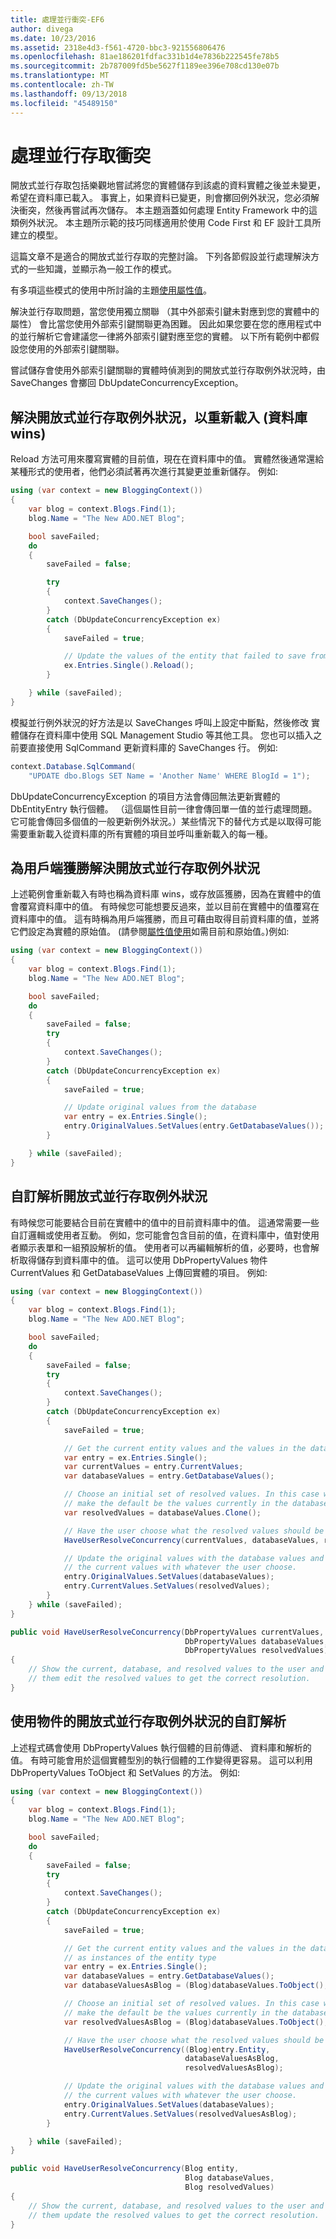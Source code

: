 ```yaml
---
title: 處理並行衝突-EF6
author: divega
ms.date: 10/23/2016
ms.assetid: 2318e4d3-f561-4720-bbc3-921556806476
ms.openlocfilehash: 81ae186201fdfac331b1d4e7836b222545fe78b5
ms.sourcegitcommit: 2b787009fd5be5627f1189ee396e708cd130e07b
ms.translationtype: MT
ms.contentlocale: zh-TW
ms.lasthandoff: 09/13/2018
ms.locfileid: "45489150"
---
```

# <a name="handling-concurrency-conflicts"></a>處理並行存取衝突
開放式並行存取包括樂觀地嘗試將您的實體儲存到該處的資料實體之後並未變更，希望在資料庫已載入。 事實上，如果資料已變更，則會擲回例外狀況，您必須解決衝突，然後再嘗試再次儲存。 本主題涵蓋如何處理 Entity Framework 中的這類例外狀況。 本主題所示範的技巧同樣適用於使用 Code First 和 EF 設計工具所建立的模型。  

這篇文章不是適合的開放式並行存取的完整討論。 下列各節假設並行處理解決方式的一些知識，並顯示為一般工作的模式。  

有多項這些模式的使用中所討論的主題[使用屬性值](~/ef6/saving/change-tracking/property-values.md)。  

解決並行存取問題，當您使用獨立關聯 （其中外部索引鍵未對應到您的實體中的屬性） 會比當您使用外部索引鍵關聯更為困難。 因此如果您要在您的應用程式中的並行解析它會建議您一律將外部索引鍵對應至您的實體。 以下所有範例中都假設您使用的外部索引鍵關聯。  

嘗試儲存會使用外部索引鍵關聯的實體時偵測到的開放式並行存取例外狀況時，由 SaveChanges 會擲回 DbUpdateConcurrencyException。  

## <a name="resolving-optimistic-concurrency-exceptions-with-reload-database-wins"></a>解決開放式並行存取例外狀況，以重新載入 (資料庫 wins)  

Reload 方法可用來覆寫實體的目前值，現在在資料庫中的值。 實體然後通常還給某種形式的使用者，他們必須試著再次進行其變更並重新儲存。 例如:   

``` csharp
using (var context = new BloggingContext())
{
    var blog = context.Blogs.Find(1);
    blog.Name = "The New ADO.NET Blog";

    bool saveFailed;
    do
    {
        saveFailed = false;

        try
        {
            context.SaveChanges();
        }
        catch (DbUpdateConcurrencyException ex)
        {
            saveFailed = true;

            // Update the values of the entity that failed to save from the store
            ex.Entries.Single().Reload();
        }

    } while (saveFailed);
}
```  

模擬並行例外狀況的好方法是以 SaveChanges 呼叫上設定中斷點，然後修改 實體儲存在資料庫中使用 SQL Management Studio 等其他工具。 您也可以插入之前要直接使用 SqlCommand 更新資料庫的 SaveChanges 行。 例如:   

``` csharp
context.Database.SqlCommand(
    "UPDATE dbo.Blogs SET Name = 'Another Name' WHERE BlogId = 1");
```  

DbUpdateConcurrencyException 的項目方法會傳回無法更新實體的 DbEntityEntry 執行個體。 （這個屬性目前一律會傳回單一值的並行處理問題。 它可能會傳回多個值的一般更新例外狀況。）某些情況下的替代方式是以取得可能需要重新載入從資料庫的所有實體的項目並呼叫重新載入的每一種。  

## <a name="resolving-optimistic-concurrency-exceptions-as-client-wins"></a>為用戶端獲勝解決開放式並行存取例外狀況  

上述範例會重新載入有時也稱為資料庫 wins，或存放區獲勝，因為在實體中的值會覆寫資料庫中的值。 有時候您可能想要反過來，並以目前在實體中的值覆寫在資料庫中的值。 這有時稱為用戶端獲勝，而且可藉由取得目前資料庫的值，並將它們設定為實體的原始值。 (請參閱[屬性值使用](~/ef6/saving/change-tracking/property-values.md)如需目前和原始值。)例如:   

``` csharp
using (var context = new BloggingContext())
{
    var blog = context.Blogs.Find(1);
    blog.Name = "The New ADO.NET Blog";

    bool saveFailed;
    do
    {
        saveFailed = false;
        try
        {
            context.SaveChanges();
        }
        catch (DbUpdateConcurrencyException ex)
        {
            saveFailed = true;

            // Update original values from the database
            var entry = ex.Entries.Single();
            entry.OriginalValues.SetValues(entry.GetDatabaseValues());
        }

    } while (saveFailed);
}
```  

## <a name="custom-resolution-of-optimistic-concurrency-exceptions"></a>自訂解析開放式並行存取例外狀況  

有時候您可能要結合目前在實體中的值中的目前資料庫中的值。 這通常需要一些自訂邏輯或使用者互動。 例如，您可能會包含目前的值，在資料庫中，值對使用者顯示表單和一組預設解析的值。 使用者可以再編輯解析的值，必要時，也會解析取得儲存到資料庫中的值。 這可以使用 DbPropertyValues 物件 CurrentValues 和 GetDatabaseValues 上傳回實體的項目。 例如:   

``` csharp
using (var context = new BloggingContext())
{
    var blog = context.Blogs.Find(1);
    blog.Name = "The New ADO.NET Blog";

    bool saveFailed;
    do
    {
        saveFailed = false;
        try
        {
            context.SaveChanges();
        }
        catch (DbUpdateConcurrencyException ex)
        {
            saveFailed = true;

            // Get the current entity values and the values in the database
            var entry = ex.Entries.Single();
            var currentValues = entry.CurrentValues;
            var databaseValues = entry.GetDatabaseValues();

            // Choose an initial set of resolved values. In this case we
            // make the default be the values currently in the database.
            var resolvedValues = databaseValues.Clone();

            // Have the user choose what the resolved values should be
            HaveUserResolveConcurrency(currentValues, databaseValues, resolvedValues);

            // Update the original values with the database values and
            // the current values with whatever the user choose.
            entry.OriginalValues.SetValues(databaseValues);
            entry.CurrentValues.SetValues(resolvedValues);
        }
    } while (saveFailed);
}

public void HaveUserResolveConcurrency(DbPropertyValues currentValues,
                                       DbPropertyValues databaseValues,
                                       DbPropertyValues resolvedValues)
{
    // Show the current, database, and resolved values to the user and have
    // them edit the resolved values to get the correct resolution.
}
```  

## <a name="custom-resolution-of-optimistic-concurrency-exceptions-using-objects"></a>使用物件的開放式並行存取例外狀況的自訂解析  

上述程式碼會使用 DbPropertyValues 執行個體的目前傳遞、 資料庫和解析的值。 有時可能會用於這個實體型別的執行個體的工作變得更容易。 這可以利用 DbPropertyValues ToObject 和 SetValues 的方法。 例如:   

``` csharp
using (var context = new BloggingContext())
{
    var blog = context.Blogs.Find(1);
    blog.Name = "The New ADO.NET Blog";

    bool saveFailed;
    do
    {
        saveFailed = false;
        try
        {
            context.SaveChanges();
        }
        catch (DbUpdateConcurrencyException ex)
        {
            saveFailed = true;

            // Get the current entity values and the values in the database
            // as instances of the entity type
            var entry = ex.Entries.Single();
            var databaseValues = entry.GetDatabaseValues();
            var databaseValuesAsBlog = (Blog)databaseValues.ToObject();

            // Choose an initial set of resolved values. In this case we
            // make the default be the values currently in the database.
            var resolvedValuesAsBlog = (Blog)databaseValues.ToObject();

            // Have the user choose what the resolved values should be
            HaveUserResolveConcurrency((Blog)entry.Entity,
                                       databaseValuesAsBlog,
                                       resolvedValuesAsBlog);

            // Update the original values with the database values and
            // the current values with whatever the user choose.
            entry.OriginalValues.SetValues(databaseValues);
            entry.CurrentValues.SetValues(resolvedValuesAsBlog);
        }

    } while (saveFailed);
}

public void HaveUserResolveConcurrency(Blog entity,
                                       Blog databaseValues,
                                       Blog resolvedValues)
{
    // Show the current, database, and resolved values to the user and have
    // them update the resolved values to get the correct resolution.
}
```  
